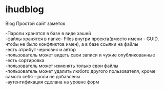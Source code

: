 # ihudblog
Blog
Простой сайт заметок
<br>

-Пароли хранятся в базе в виде хэшей
<br>
-файлы хранятся в папке- Files внутри проекта(вместо имени - GUID, чтобы не было конфликтов имен), а в базе ссылки на файлы
<br>
-есть атрибут черновик и автор
<br>
-пользователь может видеть свои записи и чужие опубликованные
<br>
-есть сортировка
<br>
-пользователь может изменять только свои файлы
<br>
-пользователь может удалить любого другого пользователя, кроме самого себя - роли не добавлены
<br>
-аутентификация сделана на уровне форм
